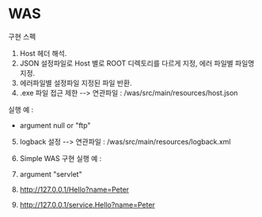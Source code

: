 # WAS

구현 스펙

1. Host 헤더 해석. 
2. JSON 설정파일로 Host 별로 ROOT 디렉토리를 다르게 지정, 에러 파일별 파일명 지정.
3. 에러파일별 설정파일 지정된 파일 반환.
4. .exe 파일 접근 제한
--> 연관파일 : /was/src/main/resources/host.json

실행 예 :
 - argument null or "ftp"

5. logback 설정
--> 연관파일 : /was/src/main/resources/logback.xml

6. Simple WAS 구현
실행 예 : 
 1. argument "servlet"
 2. http://127.0.0.1/Hello?name=Peter
 3. http://127.0.0.1/service.Hello?name=Peter
